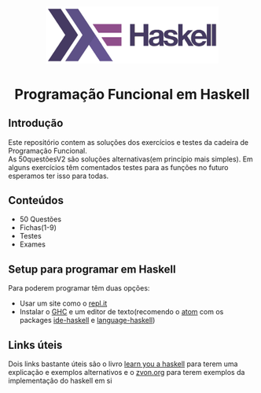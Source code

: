 <h1 align="center">
  <br>
  <a href=""><img src="./assets/haskell-logo.png" alt="haskell logo" width="350"></a>
  <br>
  <h1 align="center">Programação Funcional em Haskell</h1>
</h1>

## Introdução
Este repositório contem as soluções dos exercícios e testes da cadeira de Programação Funcional.  
As 50questõesV2 são soluções alternativas(em princípio mais simples). Em alguns exercícios têm comentados testes para as funções no futuro esperamos ter isso para todas.

## Conteúdos
- 50 Questões
- Fichas(1-9)
- Testes
- Exames

## Setup para programar em Haskell
Para poderem programar têm duas opções:
 - Usar um site como o [repl.it](https://repl.it/)
 - Instalar o [GHC](https://downloads.haskell.org/~ghc/6.0/docs/html/users_guide/sec-installing-bin-distrib.html) e um editor de texto(recomendo o [atom](https://atom.io/) com os packages [ide-haskell](https://atom.io/packages/ide-haskell) e [language-haskell](https://atom.io/packages/language-haskell))
 
## Links úteis
Dois links bastante úteis são o livro [learn you a haskell](http://learnyouahaskell.com/chapters) para terem uma explicação e exemplos alternativos e o [zvon.org](http://zvon.org/other/haskell/Outputglobal/index.html) para terem exemplos da implementação do haskell em si
